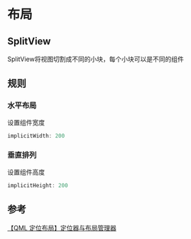 <!--
 * @Description: 
 * @Version: 1.0
 * @Author: daLao
 * @Email: dalao@xxx.com
 * @Date: 2023-04-19 11:33:03
 * @LastEditors: daLao
 * @LastEditTime: 2023-04-20 15:36:41
-->

# 布局

## SplitView

SplitView将视图切割成不同的小块，每个小块可以是不同的组件

## 规则

### 水平布局

设置组件宽度

```js
implicitWidth: 200
```

### 垂直排列

设置组件高度

```js
implicitHeight: 200
```

## 参考

[【QML 定位布局】定位器与布局管理器](https://www.cnblogs.com/linuxAndMcu/p/11945219.html)